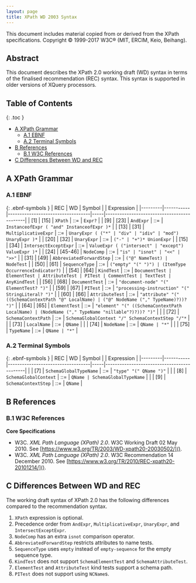 ```yaml
---
layout: page
title: XPath WD 2003 Syntax
---
```


This document includes material copied from or derived from the XPath
specifications. Copyright © 1999-2017 W3C® (MIT, ERCIM, Keio, Beihang).

## Abstract
This document describes the XPath 2.0 working draft (WD) syntax in terms of
the finalised recommendation (REC) syntax. This syntax is supported in older
versions of XQuery processors.

## Table of Contents

{: .toc }
- [A XPath Grammar](#a-xpath-grammar)
  - [A.1 EBNF](#a1-ebnf)
  - [A.2 Terminal Symbols](#a2-terminal-symbols)
- [B References](#b-references)
  - [B.1 W3C References](#b1-w3c-references)
- [C Differences Between WD and REC](#c-differences-between-wd-and-rec)

## A XPath Grammar

### A.1 EBNF

{: .ebnf-symbols }
| REC     | WD        | Symbol                            |     | Expression                                 |
|---------|-----------|-----------------------------------|-----|--------------------------------------------|
| \[1\]   | \[15\]    | `XPath`                           | ::= | `Expr?`                                    |
| \[9\]   | \[23\]    | `AndExpr`                         | ::= | `InstanceofExpr ( "and" InstanceofExpr )*` |
| \[13\]  | \[31\]    | `MultiplicativeExpr`              | ::= | `UnaryExpr ( ("*" | "div" | "idiv" | "mod") UnaryExpr )*` |
| \[20\]  | \[32\]    | `UnaryExpr`                       | ::= | `("-" | "+")* UnionExpr`                   |
| \[15\]  | \[34\]    | `IntersectExceptExpr`             | ::= | `ValueExpr ( ("intersect" | "except") ValueExpr )*` |
| \[24\]  | \[45-46\] | `NodeComp`                        | ::= | `"is" | "isnot" | "<<" | ">>"`             |
| \[31\]  | \[49\]    | `AbbreviatedForwardStep`          | ::= | `("@" NameTest) | NodeTest`                |
| \[50\]  | \[61\]    | `SequenceType`                    | ::= | `("empty" "(" ")") | (ItemType OccurrenceIndicator?)` |
| \[54\]  | \[64\]    | `KindTest`                        | ::= | `DocumentTest | ElementTest | AttributeTest | PITest | CommentTest | TextTest | AnyKindTest` |
| \[56\]  | \[68\]    | `DocumentTest`                    | ::= | `"document-node" "(" ElementTest? ")"`     |
| \[59\]  | \[67\]    | `PITest`                          | ::= | `"processing-instruction" "(" StringLiteral? ")"` |
| \[60\]  | \[66\]    | `AttributeTest`                   | ::= | `"attribute" "(" ((SchemaContextPath "@" LocalName) | ("@" NodeName ("," TypeName)?))? ")"` |
| \[64\]  | \[65\]    | `ElementTest`                     | ::= | `"element" "(" ((SchemaContextPath LocalName) | (NodeName ("," TypeName "nillable"?)?))? ")"` |
|         | \[72\]    | `SchemaContextPath`               | ::= | `SchemaGlobalContext "/" SchemaContextStep "/"*` |
|         | \[73\]    | `LocalName`                       | ::= | `QName`                                    |
|         | \[74\]    | `NodeName`                        | ::= | `QName | "*"`                              |
|         | \[75\]    | `TypeName`                        | ::= | `QName | "*"`                              |

### A.2 Terminal Symbols

{: .ebnf-symbols }
| REC     | WD        | Symbol                            |     | Expression                                 |
|---------|-----------|-----------------------------------|-----|--------------------------------------------|
|         | \[7\]     | `SchemaGlobalTypeName`            | ::= | `"type" "(" QName ")"`                     |
|         | \[8\]     | `SchemaGlobalContext`             | ::= | `QName | SchemaGlobalTypeName`             |
|         | \[9\]     | `SchemaContextStep`               | ::= | `QName`                                    |

## B References

### B.1 W3C References
__Core Specifications__
*  W3C. *XML Path Language (XPath) 2.0*. W3C Working Draft 02 May 2010.
   See [https://www.w3.org/TR/2003/WD-xpath20-20030502/]().
*  W3C. *XML Path Language (XPath) 2.0*. W3C Recommendation 14 December 2010.
   See [https://www.w3.org/TR/2010/REC-xpath20-20101214/]().

## C Differences Between WD and REC

The working draft syntax of XPath 2.0 has the following differences compared to
the recommendation syntax.

1.  `XPath` expression is optional.
1.  Precedence order from `AndExpr`, `MultiplicativeExpr`, `UnaryExpr`, and `IntersectExceptExpr`.
1.  `NodeComp` has an extra `isnot` comparison operator.
1.  `AbbreviatedForwardStep` restricts attributes to name tests.
1.  `SequenceType` uses `empty` instead of `empty-sequence` for the empty sequence type.
1.  `KindTest` does not support `SchemaElementTest` and `SchemaAttributeTest`.
1.  `ElementTest` and `AttributeTest` kind tests support a schema path.
1.  `PITest` does not support using `NCName`s.
